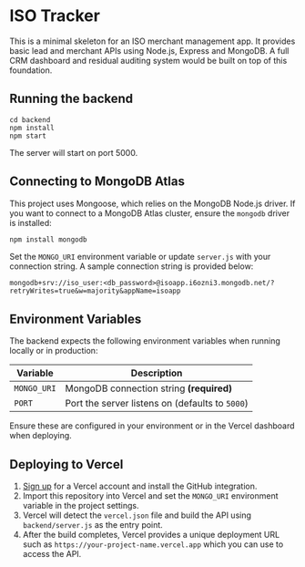 # ISO Tracker

This is a minimal skeleton for an ISO merchant management app. It provides basic lead and merchant APIs using Node.js, Express and MongoDB. A full CRM dashboard and residual auditing system would be built on top of this foundation.

## Running the backend

```
cd backend
npm install
npm start
```

The server will start on port 5000.

## Connecting to MongoDB Atlas

This project uses Mongoose, which relies on the MongoDB Node.js driver. If you
want to connect to a MongoDB Atlas cluster, ensure the `mongodb` driver is
installed:

```bash
npm install mongodb
```

Set the `MONGO_URI` environment variable or update `server.js` with your
connection string. A sample connection string is provided below:

```
mongodb+srv://iso_user:<db_password>@isoapp.i6ozni3.mongodb.net/?retryWrites=true&w=majority&appName=isoapp
```

## Environment Variables

The backend expects the following environment variables when running locally or
in production:

| Variable   | Description                                   |
| ---------- | --------------------------------------------- |
| `MONGO_URI`| MongoDB connection string **(required)**       |
| `PORT`     | Port the server listens on (defaults to `5000`)|

Ensure these are configured in your environment or in the Vercel dashboard
when deploying.

## Deploying to Vercel

1. [Sign up](https://vercel.com/signup) for a Vercel account and install the
   GitHub integration.
2. Import this repository into Vercel and set the `MONGO_URI` environment
   variable in the project settings.
3. Vercel will detect the `vercel.json` file and build the API using
   `backend/server.js` as the entry point.
4. After the build completes, Vercel provides a unique deployment URL such as
   `https://your-project-name.vercel.app` which you can use to access the API.
